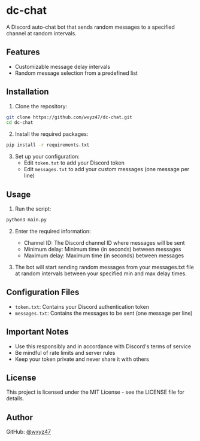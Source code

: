 # dc-chat

A Discord auto-chat bot that sends random messages to a specified channel at random intervals.

## Features

- Customizable message delay intervals
- Random message selection from a predefined list

## Installation

1. Clone the repository:
```bash
git clone https://github.com/wxyz47/dc-chat.git
cd dc-chat
```

2. Install the required packages:
```bash
pip install -r requirements.txt
```

3. Set up your configuration:
   - Edit `token.txt` to add your Discord token
   - Edit `messages.txt` to add your custom messages (one message per line)

## Usage

1. Run the script:
```bash
python3 main.py
```

2. Enter the required information:
   - Channel ID: The Discord channel ID where messages will be sent
   - Minimum delay: Minimum time (in seconds) between messages
   - Maximum delay: Maximum time (in seconds) between messages

3. The bot will start sending random messages from your messages.txt file at random intervals between your specified min and max delay times.

## Configuration Files

- `token.txt`: Contains your Discord authentication token
- `messages.txt`: Contains the messages to be sent (one message per line)

## Important Notes

- Use this responsibly and in accordance with Discord's terms of service
- Be mindful of rate limits and server rules
- Keep your token private and never share it with others

## License

This project is licensed under the MIT License - see the LICENSE file for details.

## Author

GitHub: [@wxyz47](https://github.com/wxyz47)
